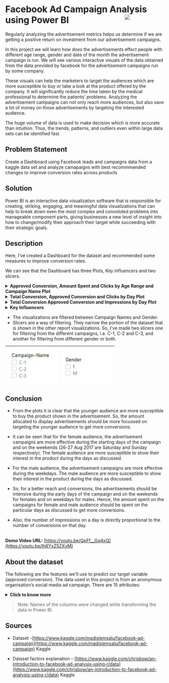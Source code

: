 <h1>Facebook Ad Campaign Analysis using Power BI <img width=125 align=right src="https://img.shields.io/badge/PowerBI-F2C811?style=for-the-badge&logo=Power%20BI&logoColor=white"></h1>
   
Regularly analyzing the advertisement metrics helps us determine if we are getting a positive return on investment from our advertisement campaigns. 

In this project we will learn how does the advertisements effect people with different age range, gender and date of the month the advertisement campaign is run. We will see various interactive visuals of the data obtained from the data provided by facebook for the advertisement campaigns run by some company.

These visuals can help the marketers to target the audiences which are more susceptible to buy or take a look at the product offered by the company. It will significantly reduce the time taken by the medical professional to determine the patients’ problems. Analyzing the advertisement campaigns can not only reach more audiences, but also save a lot of money on those advertisements by targeting the interested audience.

The huge volume of data is used to make decision which is more accurate than intuition. Thus, the trends, patterns, and outliers even within large data sets can be identified fast.
   
## Problem Statement

Create a Dashboard using Facebook leads and campaigns data from a kaggle data set and analyze camapaigns with best recommmended changes to improve conversion rates across products

## Solution

Power BI is an interactive data visualization software that is responsible for creating, striking, engaging, and meaningful data visualizations that can help to break down even the most complex and convoluted problems into manageable component parts, giving businesses a new level of insight into how to change/modify their approach their target  while succeeding with their strategic goals.

## Description

Here, I’ve created a Dashboard for the dataset and recommended some measures to improve conversion rates. 

We can see that the Dashboard has three Plots, Key influencers and two slicers.

<details><summary><b>Approved Conversion, Amount Spent and Clicks by Age Range and Campaign Name Plot</b></summary> 

<img align=right width=330 src="https://github.com/Zayd1602/Facebook-Ad-Campaign-Analysis/blob/main/Approved-Conversion-Amount-SPent-and-Clicks-by-Age-Range-and-Campaign-Range-Plot.png">
   
In this visual, we see a Line and clustered column chart which shows us the Age-Range vs. Approved Conversion plot with the lines representing the Amount-Spent and Clicks based on the Age-Range.
</details>

<details><summary><b>Total Conversion, Approved Conversion and Clicks by Day Plot</b></summary> 

<img align=right width=330 src="https://github.com/Zayd1602/Facebook-Ad-Campaign-Analysis/blob/main/Total-Conversion-Approved-Conversion-and-Clicks-by-Day-Plot.png">
   
In this visual, we can see a Line chart which shows us the Day vs. Total-Conversion and Approved-Conversion plot with the Clicks being the secondary value. 
</details> 


<details><summary><b>Total Conversion Approved Conversion and Impressions by Day Plot</b></summary> 

<img align=right width=330 src="https://github.com/Zayd1602/Facebook-Ad-Campaign-Analysis/blob/main/Total-Conversion-Approved-Conversion-and-Impressions-by-Day-Plot.png">

In this visual, we can see a Line chart which shows us the Day vs. Total-Conversion and Approved-Conversion plot with the Impressions being the secondary value. 
</details> 

<details><summary><b>Key Influencers</b></summary> 
<img align=right src='https://github.com/Zayd1602/Facebook-Ad-Campaign-Analysis/blob/main/Key-Influencers.png'/>
   
   1. The key influencers tab displays the key factors affecting the value selected.
   2. On the other side there is a scatter plot showing the distribution of the selected factor.
   3. We can see a ring around each influencer’s bubble, which represents the approximate percentage of data that influencer contains. The more of the bubble the ring circles, the more data it contains.
   4. We can select different factors to observe their effect on Approved Conversion.   
</details>
   
- The visualizations are filtered between Campaign Names and Gender.
- Slicers are a way of filtering. They narrow the portion of the dataset that is shown in the other report visualizations. 
  So, I’ve made two slicers one for filtering from the different campaigns, i.e. C-1, C-2 and C-3, and another for filtering from different gender or both.

<div align=center>
   
| <img align=center src='https://github.com/Zayd1602/Facebook-Ad-Campaign-Analysis/blob/main/Campaign-Name-Slicer.png'/> | <img align=center src='https://github.com/Zayd1602/Facebook-Ad-Campaign-Analysis/blob/main/Gender-Slicer.png'/> |
| --- | --- |

</div>
   
## Conclusion

- From the plots it is clear that the younger audience are more susceptible to buy the product shown in the advertisement. So, the amount allocated to display advertisements should be more focussed on targeting the younger audience to get more conversions.

- It can be seen that for the female audience, the advertisement campaigns are more effective during the starting days of the campaign and on the weekends (26-27 Aug 2017 are Saturday and Sunday respectively). The female audience are more susceptible to show their interest in the product during the days as discussed.

- For the male audience, the advertisement campaigns are more effective during the weekdays. The male audience are more susceptible to show their interest in the product during the days as discussed.

- So, for a better reach and conversions, the advertisements should be intensive during the early days of the campaign and on the weekends for females and on weekdays for males. Hence, the amount spent on the campaigns for female and male audience should be spent on the particular days as discussed to get more conversions.

- Also, the number of impressions on a day is directly proportional to the number of conversions on that day.


<div align = center> 
<!-- <img width=800 src="https://github.com/Zayd1602/FRT-Project-using-PowerBI/blob/main/Overall-visual.gif"> -->
</div>

<br>**Demo Video URL:** [https://youtu.be/QpFf__Gq4xQ](https://youtu.be/Ih6YxZ5ZXyM)</br>

## About the dataset

The following are the features we'll use to predict our target variable (approved conversion).
The data used in this project is from an anonymous organisation’s social media ad campaign.
There are 15 attributes:
<details><summary><b>Click to know more </b></summary>   

1. **ad_id**: an unique ID for each ad.

2. **reporting_start**: the start of the reporting of the advertisement's reach.

3. **reporting_end**: the start of the reporting of the advertisement's reach.

4. **campaign_id**: an ID associated with each ad campaign of XYZ company.

5. **fb_campaign_id**: an ID associated with how Facebook tracks each campaign.

6. **age**: age of the person to whom the ad is shown.

7. **gender**: gender of the person to whim the add is shown

8. **interest(1,2,3)**: a code specifying the category to which the person’s interest belongs (interests are as mentioned in the person’s Facebook public profile).

9. **impressions**: the number of times the ad was shown.

10. **clicks**: number of clicks on for that ad.

11. **spent**: Amount paid by company xyz to Facebook, to show that ad.

12. **total_conversion**: Total number of people who enquired about the product after seeing the ad.

13. **approved_conversion**: Total number of people who bought the product after seeing the ad.

</details>

  >Note: Names of the columns were changed while transforming the data in Power BI.

## Sources

- Dataset -[https://www.kaggle.com/madislemsalu/facebook-ad-campaign](https://www.kaggle.com/madislemsalu/facebook-ad-campaign) Kaggle 

- Dataset factors explanation – [https://www.kaggle.com/chrisbow/an-introduction-to-facebook-ad-analysis-using-r/data](https://www.kaggle.com/chrisbow/an-introduction-to-facebook-ad-analysis-using-r/data)
Kaggle

<!--  - Vector art - [https://www.freepik.com/vectors/people](https://www.freepik.com/vectors/people)
(People vector created by katemangostar - www.freepik.com) -->
